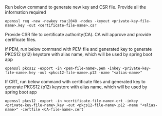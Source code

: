 Run below command to generate new key and CSR file. Provide all the information required
```
openssl req -new -newkey rsa:2048 -nodes -keyout <private-key-file-name>.key -out <certificate-file-name>.csr
```

Provide CSR file to certificate authority(CA). CA will approve and provide certificate files.

If PEM, run below command with PEM file and generated key to generate PKCS12 (p12) keystore with alias name, which will be used by spring boot app 
```
openssl pkcs12 -export -in <pem-file-name>.pem -inkey <private-key-file-name>.key -out <pkcs12-file-name>.p12 -name "<alias-name>"
```

If CRT, run below command with certificate files and generated key to generate PKCS12 (p12) keystore with alias name, which will be used by spring boot app
``` 
openssl pkcs12 -export -in <certificate-file-name>.crt -inkey <private-key-file-name>.key -out <pkcs12-file-name>.p12 -name "<alias-name>" -certfile <CA-file-name>.cert`
```
